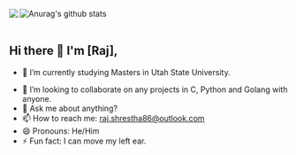 ![Anurag's github stats](https://github-readme-stats.vercel.app/api?username=rajshrestha86&theme=tokyonight)
<a href="https://github-readme-stats.vercel.app/api/top-langs/?username=rajshrestha86&hide=php&theme=tokyonight">
  <img align="left" src="https://github-readme-stats.vercel.app/api/top-langs/?username=rajshrestha86&hide=php&theme=tokyonight" />
</a>
<br/>
<br/>

## Hi there 👋 I'm [Raj],
- 🔭 I’m currently studying Masters in Utah State University.
<!-- - 🌱 I’m currently learning ... -->
- 👯 I’m looking to collaborate on any projects in C, Python and Golang with anyone.
- 💬 Ask me about anything?
- 📫 How to reach me: raj.shrestha86@outlook.com
- 😄 Pronouns: He/Him
- ⚡ Fun fact: I can move my left ear.
<!--
**rajshrestha86/rajshrestha86** is a ✨ _special_ ✨ repository because its `README.md` (this file) appears on your GitHub profile.

Here are some ideas to get you started:

- 🔭 I’m currently working on ...
- 🌱 I’m currently learning ...
- 👯 I’m looking to collaborate on ...
- 🤔 I’m looking for help with ...
- 💬 Ask me about ...
- 📫 How to reach me: ...
- 😄 Pronouns: ...
- ⚡ Fun fact: ...
-->
